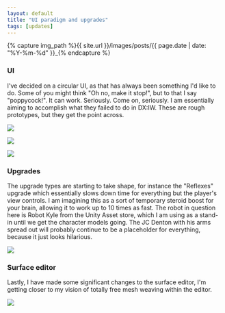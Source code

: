 ```yaml
---
layout: default
title: "UI paradigm and upgrades"
tags: [updates]
---
```

{% capture img_path %}{{ site.url }}/images/posts/{{ page.date | date: "%Y-%m-%d" }}_{% endcapture %}

### UI
I've decided on a circular UI, as that has always been something I'd like to do. Some of you might think "Oh no, make it stop!", but to that I say "poppycock!". It can work. Seriously. Come on, seriously.
I am essentially aiming to accomplish what they failed to do in DX:IW. These are rough prototypes, but they get the point across.

<a href="{{ img_path }}main.jpg"><img src="{{ img_path }}main.jpg" /></a>
  
<a href="{{ img_path }}inventory.jpg"><img src="{{ img_path }}inventory.jpg" /></a>
  
<a href="{{ img_path }}upgrades.jpg"><img src="{{ img_path }}upgrades.jpg" /></a>
  
### Upgrades
The upgrade types are starting to take shape, for instance the "Reflexes" upgrade which essentially slows down time for everything but the player's view controls. I am imagining this as a sort of temporary steroid boost for your brain, allowing it to work up to 10 times as fast. The robot in question here is Robot Kyle from the Unity Asset store, which I am using as a stand-in until we get the character models going. The JC Denton with his arms spread out will probably continue to be a placeholder for everything, because it just looks hilarious.
  
<a href="{{ img_path }}reflexes.jpg"><img src="{{ img_path }}reflexes.jpg" /></a>
  
### Surface editor
Lastly, I have made some significant changes to the surface editor, I'm getting closer to my vision of totally free mesh weaving within the editor.

<a href="{{ img_path }}surface.jpg"><img src="{{ img_path }}surface.jpg" /></a>
